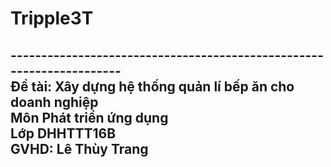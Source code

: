 # Tripple3T
--------------------------------------------------------------------- <br>
Đề tài: Xây dựng hệ thống quản lí bếp ăn cho doanh nghiệp <br>
Môn Phát triển ứng dụng <br>
Lớp DHHTTT16B <br>
GVHD: Lê Thùy Trang <br>
---------------------------------------------------------------------
